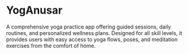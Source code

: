 # YogAnusar


A comprehensive yoga practice app offering guided sessions, daily routines, and personalized wellness plans. Designed for all skill levels, it provides users with easy access to yoga flows, poses, and meditation exercises from the comfort of home. 
